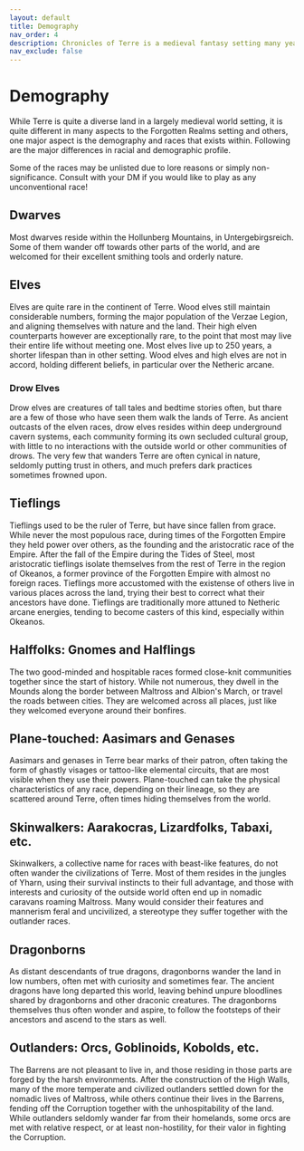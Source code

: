```yaml
---
layout: default
title: Demography
nav_order: 4
description: Chronicles of Terre is a medieval fantasy setting many years in the writing.
nav_exclude: false
---
```


# Demography

While Terre is quite a diverse land in a largely medieval world setting, it is quite different in many aspects to the Forgotten Realms setting and others, one major aspect is the demography and races that exists within. Following are the major differences in racial and demographic profile.

Some of the races may be unlisted due to lore reasons or simply non-significance. Consult with your DM if you would like to play as any unconventional race!

## Dwarves

Most dwarves reside within the Hollunberg Mountains, in Untergebirgsreich. Some of them wander off towards other parts of the world, and are welcomed for their excellent smithing tools and orderly nature.

## Elves

Elves are quite rare in the continent of Terre. Wood elves still maintain considerable numbers, forming the major population of the Verzae Legion, and aligning themselves with nature and the land. Their high elven counterparts however are exceptionally rare, to the point that most may live their entire life without meeting one. Most elves live up to 250 years, a shorter lifespan than in other setting. Wood elves and high elves are not in accord, holding different beliefs, in particular over the Netheric arcane.

### Drow Elves

Drow elves are creatures of tall tales and bedtime stories often, but thare are a few of those who have seen them walk the lands of Terre. As ancient outcasts of the elven races, drow elves resides within deep underground cavern systems, each community forming its own secluded cultural group, with little to no interactions with the outside world or other communities of drows. The very few that wanders Terre are often cynical in nature, seldomly putting trust in others, and much prefers dark practices sometimes frowned upon.

## Tieflings

Tieflings used to be the ruler of Terre, but have since fallen from grace. While never the most populous race, during times of the Forgotten Empire they held power over others, as the founding and the aristocratic race of the Empire. After the fall of the Empire during the Tides of Steel, most aristocratic tieflings isolate themselves from the rest of Terre in the region of Okeanos, a former province of the Forgotten Empire with almost no foreign races. Tieflings more accustomed with the existense of others live in various places across the land, trying their best to correct what their ancestors have done. Tieflings are traditionally more attuned to Netheric arcane energies, tending to become casters of this kind, especially within Okeanos.

## Halffolks: Gnomes and Halflings

The two good-minded and hospitable races formed close-knit communities together since the start of history. While not numerous, they dwell in the Mounds along the border between Maltross and Albion's March, or travel the roads between cities. They are welcomed across all places, just like they welcomed everyone around their bonfires.

## Plane-touched: Aasimars and Genases

Aasimars and genases in Terre bear marks of their patron, often taking the form of ghastly visages or tattoo-like elemental circuits, that are most visible when they use their powers. Plane-touched can take the physical characteristics of any race, depending on their lineage, so they are scattered around Terre, often times hiding themselves from the world.

## Skinwalkers: Aarakocras, Lizardfolks, Tabaxi, etc.

Skinwalkers, a collective name for races with beast-like features, do not often wander the civilizations of Terre. Most of them resides in the jungles of Yharn, using their survival instincts to their full advantage, and those with interests and curiosity of the outside world often end up in nomadic caravans roaming Maltross. Many would consider their features and mannerism feral and uncivilized, a stereotype they suffer together with the outlander races.

## Dragonborns

As distant descendants of true dragons, dragonborns wander the land in low numbers, often met with curiosity and sometimes fear. The ancient dragons have long departed this world, leaving behind unpure bloodlines shared by dragonborns and other draconic creatures. The dragonborns themselves thus often wonder and aspire, to follow the footsteps of their ancestors and ascend to the stars as well.

## Outlanders: Orcs, Goblinoids, Kobolds, etc.

The Barrens are not pleasant to live in, and those residing in those parts are forged by the harsh environments. After the construction of the High Walls, many of the more temperate and civilized outlanders settled down for the nomadic lives of Maltross, while others continue their lives in the Barrens, fending off the Corruption together with the unhospitability of the land. While outlanders seldomly wander far from their homelands, some orcs are met with relative respect, or at least non-hostility, for their valor in fighting the Corruption.